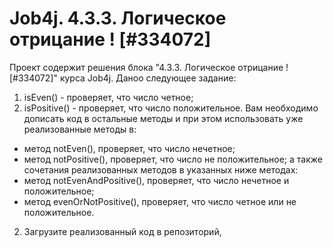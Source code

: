 # Job4j. 4.3.3. Логическое отрицание ! [#334072]
Проект содержит решения блока "4.3.3. Логическое отрицание ! [#334072]" курса Job4j.
Даноо следующее задание:
1. isEven() - проверяет, что число четное;
2. isPositive() -  проверяет, что число положительное.
Вам необходимо дописать код в остальные методы и при этом использовать уже реализованные методы в:
- метод notEven(), проверяет, что число нечетное;
- метод notPositive(), проверяет, что число не положительное;
а также сочетания реализованных методов в указанных ниже методах:
- метод notEvenAndPositive(), проверяет, что число нечетное и положительное;
- метод evenOrNotPositive(), проверяет, что число четное или не положительное.
2. Загрузите реализованный код в репозиторий,
